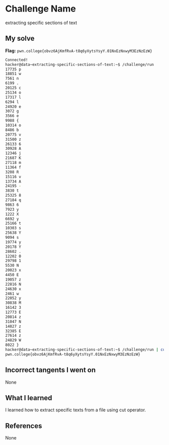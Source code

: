 # Challenge Name
extracting specific sections of text

## My solve
**Flag:** `pwn.college{obvz6AjKmfRvA-t8q6yXytsYsyY.01NxEzNxwyM3EzNzEzW}`

```bash
Connected!
hacker@data~extracting-specific-sections-of-text:~$ /challenge/run
17735 p
18851 w
7561 n
6199 .
20125 c
25134 o
17317 l
6294 l
24920 e
3072 g
3566 e
9988 {
10314 o
8486 b
20775 v
31500 z
26133 6
30928 A
12346 j
21687 K
27118 m
11364 f
3208 R
15116 v
13734 A
24195 -
3830 t
25325 8
27184 q
9863 6
7923 y
1222 X
6692 y
25166 t
10303 s
25638 Y
9094 s
19774 y
20178 Y
28602 .
12202 0
29798 1
5530 N
20023 x
4450 E
19057 z
22816 N
24630 x
2461 w
22052 y
30838 M
16142 3
12773 E
20814 z
31047 N
14827 z
32385 E
27614 z
24829 W
8022 }
hacker@data~extracting-specific-sections-of-text:~$ /challenge/run | cut -d " " -f 2 | tr -d "\n"
pwn.college{obvz6AjKmfRvA-t8q6yXytsYsyY.01NxEzNxwyM3EzNzEzW}
```
## Incorrect tangents I went on
None

## What I learned
I learned how to extract specific texts from a file using cut operator.

## References 
None
